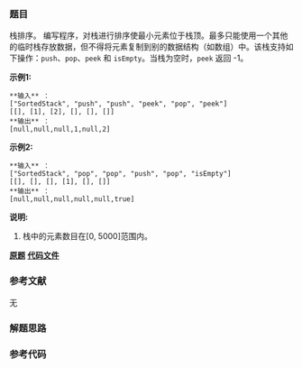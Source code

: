 ### 题目
栈排序。
编写程序，对栈进行排序使最小元素位于栈顶。最多只能使用一个其他的临时栈存放数据，但不得将元素复制到别的数据结构（如数组）中。该栈支持如下操作：`push`、`pop`、`peek`
和 `isEmpty`。当栈为空时，`peek` 返回 -1。

**示例1:**

    
    
    **输入** ：
    ["SortedStack", "push", "push", "peek", "pop", "peek"]
    [[], [1], [2], [], [], []]
    **输出** ：
    [null,null,null,1,null,2]
    

**示例2:**

    
    
    **输入** ： 
    ["SortedStack", "pop", "pop", "push", "pop", "isEmpty"]
    [[], [], [], [1], [], []]
    **输出** ：
    [null,null,null,null,null,true]
    

**说明:**

  1. 栈中的元素数目在[0, 5000]范围内。

 **[原题](https://leetcode-cn.com/problems/sort-of-stacks-lcci/)**    **[代码文件]()**


### 参考文献
无

### 解题思路




### 参考代码

```go


```





